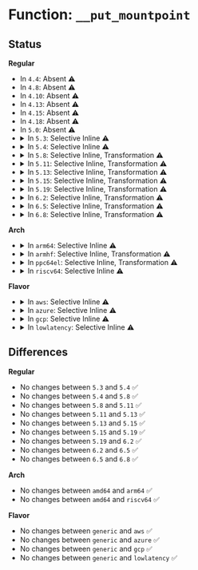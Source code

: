 # Function: <code>__put_mountpoint</code>

## Status
<b>Regular</b>
<ul>
<li>
In <code>4.4</code>: Absent ⚠️
</li>
<li>
In <code>4.8</code>: Absent ⚠️
</li>
<li>
In <code>4.10</code>: Absent ⚠️
</li>
<li>
In <code>4.13</code>: Absent ⚠️
</li>
<li>
In <code>4.15</code>: Absent ⚠️
</li>
<li>
In <code>4.18</code>: Absent ⚠️
</li>
<li>
In <code>5.0</code>: Absent ⚠️
</li>
<li>
<details>
<summary>In <code>5.3</code>: Selective Inline ⚠️</summary>

```c
void __put_mountpoint(struct mountpoint *mp, struct list_head *list);
```

**Collision:** Unique Static

**Inline:** Selective

**Transformation:** False

**Instances:**

```
In fs/namespace.c (ffffffff812f0510)
Location: fs/namespace.c:755
Inline: True
Direct callers:
  - fs/namespace.c:__ia32_sys_pivot_root
  - fs/namespace.c:__ia32_sys_pivot_root
  - fs/namespace.c:__x64_sys_pivot_root
  - fs/namespace.c:__x64_sys_pivot_root
  - fs/namespace.c:unlock_mount
  - fs/namespace.c:attach_recursive_mnt
  - fs/namespace.c:attach_recursive_mnt
  - fs/namespace.c:__detach_mounts
  - fs/namespace.c:__detach_mounts
  - fs/namespace.c:umount_tree
  - fs/namespace.c:mntput_no_expire
  - fs/namespace.c:mnt_change_mountpoint
```
**Symbols:**

```
ffffffff812f0510-ffffffff812f05a7: __put_mountpoint (STB_LOCAL)
```
</details>
</li>
<li>
<details>
<summary>In <code>5.4</code>: Selective Inline ⚠️</summary>

```c
void __put_mountpoint(struct mountpoint *mp, struct list_head *list);
```

**Collision:** Unique Static

**Inline:** Selective

**Transformation:** False

**Instances:**

```
In fs/namespace.c (ffffffff813020b0)
Location: fs/namespace.c:755
Inline: True
Direct callers:
  - fs/namespace.c:__ia32_sys_pivot_root
  - fs/namespace.c:__ia32_sys_pivot_root
  - fs/namespace.c:__x64_sys_pivot_root
  - fs/namespace.c:__x64_sys_pivot_root
  - fs/namespace.c:unlock_mount
  - fs/namespace.c:attach_recursive_mnt
  - fs/namespace.c:attach_recursive_mnt
  - fs/namespace.c:__detach_mounts
  - fs/namespace.c:__detach_mounts
  - fs/namespace.c:umount_tree
  - fs/namespace.c:mntput_no_expire
  - fs/namespace.c:mnt_change_mountpoint
```
**Symbols:**

```
ffffffff813020b0-ffffffff81302147: __put_mountpoint (STB_LOCAL)
```
</details>
</li>
<li>
<details>
<summary>In <code>5.8</code>: Selective Inline, Transformation ⚠️</summary>

```c
void __put_mountpoint(struct mountpoint *mp, struct list_head *list);
```

**Collision:** Unique Static

**Inline:** Selective

**Transformation:** True

**Instances:**

```
In fs/namespace.c (ffffffff813409f6)
Location: fs/namespace.c:771
Inline: True
Inline callers:
  - fs/namespace.c:__do_sys_pivot_root
  - fs/namespace.c:do_move_mount
  - fs/namespace.c:unlock_mount
  - fs/namespace.c:attach_recursive_mnt
  - fs/namespace.c:attach_recursive_mnt
  - fs/namespace.c:__detach_mounts
  - fs/namespace.c:__detach_mounts
  - fs/namespace.c:umount_tree
  - fs/namespace.c:mntput_no_expire
  - fs/namespace.c:mnt_change_mountpoint
Direct callers:
  - fs/namespace.c:__do_sys_pivot_root
  - fs/namespace.c:__do_sys_pivot_root
  - fs/namespace.c:do_move_mount
  - fs/namespace.c:unlock_mount
  - fs/namespace.c:attach_recursive_mnt
  - fs/namespace.c:attach_recursive_mnt
  - fs/namespace.c:__detach_mounts
  - fs/namespace.c:__detach_mounts
  - fs/namespace.c:umount_tree
  - fs/namespace.c:mntput_no_expire
  - fs/namespace.c:mnt_change_mountpoint
```
**Symbols:**

```
ffffffff8133b2a0-ffffffff8133b32d: __put_mountpoint.part.0 (STB_LOCAL)
ffffffff8133b330-ffffffff8133b347: __put_mountpoint (STB_LOCAL)
```
</details>
</li>
<li>
<details>
<summary>In <code>5.11</code>: Selective Inline, Transformation ⚠️</summary>

```c
void __put_mountpoint(struct mountpoint *mp, struct list_head *list);
```

**Collision:** Unique Static

**Inline:** Selective

**Transformation:** True

**Instances:**

```
In fs/namespace.c (ffffffff8134ca86)
Location: fs/namespace.c:771
Inline: True
Inline callers:
  - fs/namespace.c:__do_sys_pivot_root
  - fs/namespace.c:do_move_mount
  - fs/namespace.c:unlock_mount
  - fs/namespace.c:attach_recursive_mnt
  - fs/namespace.c:attach_recursive_mnt
  - fs/namespace.c:__detach_mounts
  - fs/namespace.c:__detach_mounts
  - fs/namespace.c:umount_tree
  - fs/namespace.c:mntput_no_expire
  - fs/namespace.c:mnt_change_mountpoint
Direct callers:
  - fs/namespace.c:__do_sys_pivot_root
  - fs/namespace.c:__do_sys_pivot_root
  - fs/namespace.c:do_move_mount
  - fs/namespace.c:unlock_mount
  - fs/namespace.c:attach_recursive_mnt
  - fs/namespace.c:attach_recursive_mnt
  - fs/namespace.c:__detach_mounts
  - fs/namespace.c:__detach_mounts
  - fs/namespace.c:umount_tree
  - fs/namespace.c:mntput_no_expire
  - fs/namespace.c:mnt_change_mountpoint
```
**Symbols:**

```
ffffffff81347140-ffffffff813471cd: __put_mountpoint.part.0 (STB_LOCAL)
ffffffff813471d0-ffffffff813471e7: __put_mountpoint (STB_LOCAL)
```
</details>
</li>
<li>
<details>
<summary>In <code>5.13</code>: Selective Inline, Transformation ⚠️</summary>

```c
void __put_mountpoint(struct mountpoint *mp, struct list_head *list);
```

**Collision:** Unique Static

**Inline:** Selective

**Transformation:** True

**Instances:**

```
In fs/namespace.c (ffffffff81353654)
Location: fs/namespace.c:785
Inline: True
Inline callers:
  - fs/namespace.c:__do_sys_pivot_root
  - fs/namespace.c:do_move_mount
  - fs/namespace.c:unlock_mount
  - fs/namespace.c:attach_recursive_mnt
  - fs/namespace.c:attach_recursive_mnt
  - fs/namespace.c:__detach_mounts
  - fs/namespace.c:__detach_mounts
  - fs/namespace.c:umount_tree
  - fs/namespace.c:mntput_no_expire
  - fs/namespace.c:mnt_change_mountpoint
Direct callers:
  - fs/namespace.c:__do_sys_pivot_root
  - fs/namespace.c:__do_sys_pivot_root
  - fs/namespace.c:do_move_mount
  - fs/namespace.c:unlock_mount
  - fs/namespace.c:attach_recursive_mnt
  - fs/namespace.c:attach_recursive_mnt
  - fs/namespace.c:__detach_mounts
  - fs/namespace.c:__detach_mounts
  - fs/namespace.c:umount_tree
  - fs/namespace.c:mntput_no_expire
  - fs/namespace.c:mnt_change_mountpoint
```
**Symbols:**

```
ffffffff8134d8f0-ffffffff8134d97d: __put_mountpoint.part.0 (STB_LOCAL)
ffffffff8134d980-ffffffff8134d997: __put_mountpoint (STB_LOCAL)
```
</details>
</li>
<li>
<details>
<summary>In <code>5.15</code>: Selective Inline, Transformation ⚠️</summary>

```c
void __put_mountpoint(struct mountpoint *mp, struct list_head *list);
```

**Collision:** Unique Static

**Inline:** Selective

**Transformation:** True

**Instances:**

```
In fs/namespace.c (ffffffff813a1aa4)
Location: fs/namespace.c:787
Inline: True
Inline callers:
  - fs/namespace.c:__do_sys_pivot_root
  - fs/namespace.c:do_move_mount
  - fs/namespace.c:unlock_mount
  - fs/namespace.c:attach_recursive_mnt
  - fs/namespace.c:attach_recursive_mnt
  - fs/namespace.c:__detach_mounts
  - fs/namespace.c:__detach_mounts
  - fs/namespace.c:umount_tree
  - fs/namespace.c:mntput_no_expire
  - fs/namespace.c:mnt_change_mountpoint
Direct callers:
  - fs/namespace.c:__do_sys_pivot_root
  - fs/namespace.c:__do_sys_pivot_root
  - fs/namespace.c:do_move_mount
  - fs/namespace.c:unlock_mount
  - fs/namespace.c:attach_recursive_mnt
  - fs/namespace.c:attach_recursive_mnt
  - fs/namespace.c:__detach_mounts
  - fs/namespace.c:__detach_mounts
  - fs/namespace.c:umount_tree
  - fs/namespace.c:mntput_no_expire
  - fs/namespace.c:mnt_change_mountpoint
```
**Symbols:**

```
ffffffff8139b8c0-ffffffff8139b94d: __put_mountpoint.part.0 (STB_LOCAL)
ffffffff8139b950-ffffffff8139b967: __put_mountpoint (STB_LOCAL)
```
</details>
</li>
<li>
<details>
<summary>In <code>5.19</code>: Selective Inline, Transformation ⚠️</summary>

```c
void __put_mountpoint(struct mountpoint *mp, struct list_head *list);
```

**Collision:** Unique Static

**Inline:** Selective

**Transformation:** True

**Instances:**

```
In fs/namespace.c (ffffffff814254a7)
Location: fs/namespace.c:830
Inline: True
Inline callers:
  - fs/namespace.c:__do_sys_pivot_root
  - fs/namespace.c:__do_sys_pivot_root
  - fs/namespace.c:path_mount
  - fs/namespace.c:finish_automount
  - fs/namespace.c:do_new_mount
  - fs/namespace.c:do_move_mount
  - fs/namespace.c:do_move_mount
  - fs/namespace.c:attach_recursive_mnt
  - fs/namespace.c:attach_recursive_mnt
  - fs/namespace.c:__detach_mounts
  - fs/namespace.c:__detach_mounts
  - fs/namespace.c:umount_tree
  - fs/namespace.c:mntput_no_expire
  - fs/namespace.c:mnt_change_mountpoint
Direct callers:
  - fs/namespace.c:__do_sys_pivot_root
  - fs/namespace.c:__do_sys_pivot_root
  - fs/namespace.c:__do_sys_pivot_root
  - fs/namespace.c:__do_sys_pivot_root
  - fs/namespace.c:path_mount
  - fs/namespace.c:finish_automount
  - fs/namespace.c:do_new_mount
  - fs/namespace.c:do_move_mount
  - fs/namespace.c:do_move_mount
  - fs/namespace.c:do_move_mount
  - fs/namespace.c:do_move_mount
  - fs/namespace.c:do_move_mount
  - fs/namespace.c:attach_recursive_mnt
  - fs/namespace.c:attach_recursive_mnt
  - fs/namespace.c:__detach_mounts
  - fs/namespace.c:__detach_mounts
  - fs/namespace.c:umount_tree
  - fs/namespace.c:mntput_no_expire
  - fs/namespace.c:mnt_change_mountpoint
```
**Symbols:**

```
ffffffff8141d670-ffffffff8141d702: __put_mountpoint.part.0 (STB_LOCAL)
ffffffff8141d710-ffffffff8141d73b: __put_mountpoint (STB_LOCAL)
```
</details>
</li>
<li>
<details>
<summary>In <code>6.2</code>: Selective Inline, Transformation ⚠️</summary>

```c
void __put_mountpoint(struct mountpoint *mp, struct list_head *list);
```

**Collision:** Unique Static

**Inline:** Selective

**Transformation:** True

**Instances:**

```
In fs/namespace.c (ffffffff814b1c27)
Location: fs/namespace.c:941
Inline: True
Inline callers:
  - fs/namespace.c:__do_sys_pivot_root
  - fs/namespace.c:__do_sys_pivot_root
  - fs/namespace.c:path_mount
  - fs/namespace.c:finish_automount
  - fs/namespace.c:do_new_mount
  - fs/namespace.c:do_move_mount
  - fs/namespace.c:do_move_mount
  - fs/namespace.c:attach_recursive_mnt
  - fs/namespace.c:attach_recursive_mnt
  - fs/namespace.c:__detach_mounts
  - fs/namespace.c:__detach_mounts
  - fs/namespace.c:umount_tree
  - fs/namespace.c:mntput_no_expire
  - fs/namespace.c:mnt_change_mountpoint
Direct callers:
  - fs/namespace.c:__do_sys_pivot_root
  - fs/namespace.c:__do_sys_pivot_root
  - fs/namespace.c:__do_sys_pivot_root
  - fs/namespace.c:__do_sys_pivot_root
  - fs/namespace.c:path_mount
  - fs/namespace.c:finish_automount
  - fs/namespace.c:do_new_mount
  - fs/namespace.c:do_move_mount
  - fs/namespace.c:do_move_mount
  - fs/namespace.c:do_move_mount
  - fs/namespace.c:do_move_mount
  - fs/namespace.c:do_move_mount
  - fs/namespace.c:attach_recursive_mnt
  - fs/namespace.c:attach_recursive_mnt
  - fs/namespace.c:__detach_mounts
  - fs/namespace.c:__detach_mounts
  - fs/namespace.c:umount_tree
  - fs/namespace.c:mntput_no_expire
  - fs/namespace.c:mnt_change_mountpoint
```
**Symbols:**

```
ffffffff814a9a60-ffffffff814a9af2: __put_mountpoint.part.0 (STB_LOCAL)
ffffffff814a9b10-ffffffff814a9b3b: __put_mountpoint (STB_LOCAL)
```
</details>
</li>
<li>
<details>
<summary>In <code>6.5</code>: Selective Inline, Transformation ⚠️</summary>

```c
void __put_mountpoint(struct mountpoint *mp, struct list_head *list);
```

**Collision:** Unique Static

**Inline:** Selective

**Transformation:** True

**Instances:**

```
In fs/namespace.c (ffffffff814e6c76)
Location: fs/namespace.c:850
Inline: True
Inline callers:
  - fs/namespace.c:__do_sys_pivot_root
  - fs/namespace.c:__do_sys_pivot_root
  - fs/namespace.c:path_mount
  - fs/namespace.c:finish_automount
  - fs/namespace.c:do_new_mount
  - fs/namespace.c:do_move_mount
  - fs/namespace.c:do_move_mount
  - fs/namespace.c:attach_recursive_mnt
  - fs/namespace.c:attach_recursive_mnt
  - fs/namespace.c:__detach_mounts
  - fs/namespace.c:__detach_mounts
  - fs/namespace.c:umount_tree
  - fs/namespace.c:mntput_no_expire
  - fs/namespace.c:mnt_change_mountpoint
Direct callers:
  - fs/namespace.c:__do_sys_pivot_root
  - fs/namespace.c:__do_sys_pivot_root
  - fs/namespace.c:__do_sys_pivot_root
  - fs/namespace.c:__do_sys_pivot_root
  - fs/namespace.c:path_mount
  - fs/namespace.c:finish_automount
  - fs/namespace.c:do_new_mount
  - fs/namespace.c:do_move_mount
  - fs/namespace.c:do_move_mount
  - fs/namespace.c:do_move_mount
  - fs/namespace.c:do_move_mount
  - fs/namespace.c:attach_recursive_mnt
  - fs/namespace.c:attach_recursive_mnt
  - fs/namespace.c:__detach_mounts
  - fs/namespace.c:__detach_mounts
  - fs/namespace.c:umount_tree
  - fs/namespace.c:mntput_no_expire
  - fs/namespace.c:mnt_change_mountpoint
```
**Symbols:**

```
ffffffff814de940-ffffffff814de9d2: __put_mountpoint.part.0 (STB_LOCAL)
ffffffff814de9f0-ffffffff814dea1b: __put_mountpoint (STB_LOCAL)
```
</details>
</li>
<li>
<details>
<summary>In <code>6.8</code>: Selective Inline, Transformation ⚠️</summary>

```c
void __put_mountpoint(struct mountpoint *mp, struct list_head *list);
```

**Collision:** Unique Static

**Inline:** Selective

**Transformation:** True

**Instances:**

```
In fs/namespace.c (ffffffff8151aab6)
Location: fs/namespace.c:838
Inline: True
Inline callers:
  - fs/namespace.c:__do_sys_pivot_root
  - fs/namespace.c:__do_sys_pivot_root
  - fs/namespace.c:path_mount
  - fs/namespace.c:finish_automount
  - fs/namespace.c:do_new_mount
  - fs/namespace.c:do_move_mount
  - fs/namespace.c:do_move_mount
  - fs/namespace.c:attach_recursive_mnt
  - fs/namespace.c:attach_recursive_mnt
  - fs/namespace.c:__detach_mounts
  - fs/namespace.c:__detach_mounts
  - fs/namespace.c:umount_tree
  - fs/namespace.c:mntput_no_expire
  - fs/namespace.c:mnt_change_mountpoint
Direct callers:
  - fs/namespace.c:__do_sys_pivot_root
  - fs/namespace.c:__do_sys_pivot_root
  - fs/namespace.c:__do_sys_pivot_root
  - fs/namespace.c:__do_sys_pivot_root
  - fs/namespace.c:path_mount
  - fs/namespace.c:finish_automount
  - fs/namespace.c:do_new_mount
  - fs/namespace.c:do_move_mount
  - fs/namespace.c:do_move_mount
  - fs/namespace.c:do_move_mount
  - fs/namespace.c:do_move_mount
  - fs/namespace.c:attach_recursive_mnt
  - fs/namespace.c:attach_recursive_mnt
  - fs/namespace.c:__detach_mounts
  - fs/namespace.c:__detach_mounts
  - fs/namespace.c:umount_tree
  - fs/namespace.c:mntput_no_expire
  - fs/namespace.c:mnt_change_mountpoint
```
**Symbols:**

```
ffffffff81511570-ffffffff81511602: __put_mountpoint.part.0 (STB_LOCAL)
ffffffff81511620-ffffffff8151164b: __put_mountpoint (STB_LOCAL)
```
</details>
</li>
</ul>
<b>Arch</b>
<ul>
<li>
<details>
<summary>In <code>arm64</code>: Selective Inline ⚠️</summary>

```c
void __put_mountpoint(struct mountpoint *mp, struct list_head *list);
```

**Collision:** Unique Static

**Inline:** Selective

**Transformation:** False

**Instances:**

```
In fs/namespace.c (ffff8000103b53c0)
Location: fs/namespace.c:755
Inline: True
Direct callers:
  - fs/namespace.c:__arm64_sys_pivot_root
  - fs/namespace.c:__arm64_sys_pivot_root
  - fs/namespace.c:unlock_mount
  - fs/namespace.c:attach_recursive_mnt
  - fs/namespace.c:attach_recursive_mnt
  - fs/namespace.c:__detach_mounts
  - fs/namespace.c:__detach_mounts
  - fs/namespace.c:umount_tree
  - fs/namespace.c:mntput_no_expire
  - fs/namespace.c:mnt_change_mountpoint
```
**Symbols:**

```
ffff8000103b53c0-ffff8000103b54ac: __put_mountpoint (STB_LOCAL)
```
</details>
</li>
<li>
<details>
<summary>In <code>armhf</code>: Selective Inline, Transformation ⚠️</summary>

**Collision:** Unique Static

**Inline:** Selective

**Transformation:** True

**Instances:**

```
In fs/namespace.c (c059885c)
Location: fs/namespace.c:755
Inline: True
Inline callers:
  - fs/namespace.c:__se_sys_pivot_root
  - fs/namespace.c:do_move_mount
  - fs/namespace.c:unlock_mount
  - fs/namespace.c:attach_recursive_mnt
  - fs/namespace.c:attach_recursive_mnt
  - fs/namespace.c:__detach_mounts
  - fs/namespace.c:mntput_no_expire
  - fs/namespace.c:mnt_change_mountpoint
  - fs/namespace.c:umount_mnt
Direct callers:
  - fs/namespace.c:__se_sys_pivot_root
  - fs/namespace.c:do_move_mount
  - fs/namespace.c:unlock_mount
  - fs/namespace.c:attach_recursive_mnt
  - fs/namespace.c:attach_recursive_mnt
  - fs/namespace.c:__detach_mounts
  - fs/namespace.c:mntput_no_expire
  - fs/namespace.c:mnt_change_mountpoint
  - fs/namespace.c:umount_mnt
```
**Symbols:**

```
c05933cc-c0593464: __put_mountpoint.part.0 (STB_LOCAL)
```
</details>
</li>
<li>
<details>
<summary>In <code>ppc64el</code>: Selective Inline, Transformation ⚠️</summary>

**Collision:** Unique Static

**Inline:** Selective

**Transformation:** True

**Instances:**

```
In fs/namespace.c (c0000000004b8358)
Location: fs/namespace.c:755
Inline: True
Inline callers:
  - fs/namespace.c:__se_sys_pivot_root
  - fs/namespace.c:unlock_mount
  - fs/namespace.c:attach_recursive_mnt
  - fs/namespace.c:attach_recursive_mnt
  - fs/namespace.c:__detach_mounts
  - fs/namespace.c:mntput_no_expire
  - fs/namespace.c:mnt_change_mountpoint
  - fs/namespace.c:umount_mnt
Direct callers:
  - fs/namespace.c:__se_sys_pivot_root
  - fs/namespace.c:unlock_mount
  - fs/namespace.c:attach_recursive_mnt
  - fs/namespace.c:attach_recursive_mnt
  - fs/namespace.c:__detach_mounts
  - fs/namespace.c:mntput_no_expire
  - fs/namespace.c:mnt_change_mountpoint
  - fs/namespace.c:umount_mnt
```
**Symbols:**

```
c0000000004b0570-c0000000004b0680: __put_mountpoint.part.0 (STB_LOCAL)
```
</details>
</li>
<li>
<details>
<summary>In <code>riscv64</code>: Selective Inline ⚠️</summary>

```c
void __put_mountpoint(struct mountpoint *mp, struct list_head *list);
```

**Collision:** Unique Static

**Inline:** Selective

**Transformation:** False

**Instances:**

```
In fs/namespace.c (ffffffe000278408)
Location: fs/namespace.c:755
Inline: True
Direct callers:
  - fs/namespace.c:__se_sys_pivot_root
  - fs/namespace.c:__se_sys_pivot_root
  - fs/namespace.c:unlock_mount
  - fs/namespace.c:attach_recursive_mnt
  - fs/namespace.c:attach_recursive_mnt
  - fs/namespace.c:__detach_mounts
  - fs/namespace.c:__detach_mounts
  - fs/namespace.c:umount_tree
  - fs/namespace.c:mntput_no_expire
  - fs/namespace.c:mnt_change_mountpoint
```
**Symbols:**

```
ffffffe000278408-ffffffe0002784cc: __put_mountpoint (STB_LOCAL)
```
</details>
</li>
</ul>
<b>Flavor</b>
<ul>
<li>
<details>
<summary>In <code>aws</code>: Selective Inline ⚠️</summary>

```c
void __put_mountpoint(struct mountpoint *mp, struct list_head *list);
```

**Collision:** Unique Static

**Inline:** Selective

**Transformation:** False

**Instances:**

```
In fs/namespace.c (ffffffff812fa690)
Location: fs/namespace.c:755
Inline: True
Direct callers:
  - fs/namespace.c:__ia32_sys_pivot_root
  - fs/namespace.c:__ia32_sys_pivot_root
  - fs/namespace.c:__x64_sys_pivot_root
  - fs/namespace.c:__x64_sys_pivot_root
  - fs/namespace.c:unlock_mount
  - fs/namespace.c:attach_recursive_mnt
  - fs/namespace.c:attach_recursive_mnt
  - fs/namespace.c:__detach_mounts
  - fs/namespace.c:__detach_mounts
  - fs/namespace.c:umount_tree
  - fs/namespace.c:mntput_no_expire
  - fs/namespace.c:mnt_change_mountpoint
```
**Symbols:**

```
ffffffff812fa690-ffffffff812fa727: __put_mountpoint (STB_LOCAL)
```
</details>
</li>
<li>
<details>
<summary>In <code>azure</code>: Selective Inline ⚠️</summary>

```c
void __put_mountpoint(struct mountpoint *mp, struct list_head *list);
```

**Collision:** Unique Static

**Inline:** Selective

**Transformation:** False

**Instances:**

```
In fs/namespace.c (ffffffff812eb2b0)
Location: fs/namespace.c:755
Inline: True
Direct callers:
  - fs/namespace.c:__ia32_sys_pivot_root
  - fs/namespace.c:__ia32_sys_pivot_root
  - fs/namespace.c:__x64_sys_pivot_root
  - fs/namespace.c:__x64_sys_pivot_root
  - fs/namespace.c:unlock_mount
  - fs/namespace.c:attach_recursive_mnt
  - fs/namespace.c:attach_recursive_mnt
  - fs/namespace.c:__detach_mounts
  - fs/namespace.c:__detach_mounts
  - fs/namespace.c:umount_tree
  - fs/namespace.c:mntput_no_expire
  - fs/namespace.c:mnt_change_mountpoint
```
**Symbols:**

```
ffffffff812eb2b0-ffffffff812eb347: __put_mountpoint (STB_LOCAL)
```
</details>
</li>
<li>
<details>
<summary>In <code>gcp</code>: Selective Inline ⚠️</summary>

```c
void __put_mountpoint(struct mountpoint *mp, struct list_head *list);
```

**Collision:** Unique Static

**Inline:** Selective

**Transformation:** False

**Instances:**

```
In fs/namespace.c (ffffffff812f8480)
Location: fs/namespace.c:755
Inline: True
Direct callers:
  - fs/namespace.c:__ia32_sys_pivot_root
  - fs/namespace.c:__ia32_sys_pivot_root
  - fs/namespace.c:__x64_sys_pivot_root
  - fs/namespace.c:__x64_sys_pivot_root
  - fs/namespace.c:unlock_mount
  - fs/namespace.c:attach_recursive_mnt
  - fs/namespace.c:attach_recursive_mnt
  - fs/namespace.c:__detach_mounts
  - fs/namespace.c:__detach_mounts
  - fs/namespace.c:umount_tree
  - fs/namespace.c:mntput_no_expire
  - fs/namespace.c:mnt_change_mountpoint
```
**Symbols:**

```
ffffffff812f8480-ffffffff812f8517: __put_mountpoint (STB_LOCAL)
```
</details>
</li>
<li>
<details>
<summary>In <code>lowlatency</code>: Selective Inline ⚠️</summary>

```c
void __put_mountpoint(struct mountpoint *mp, struct list_head *list);
```

**Collision:** Unique Static

**Inline:** Selective

**Transformation:** False

**Instances:**

```
In fs/namespace.c (ffffffff813099c0)
Location: fs/namespace.c:755
Inline: True
Direct callers:
  - fs/namespace.c:__ia32_sys_pivot_root
  - fs/namespace.c:__ia32_sys_pivot_root
  - fs/namespace.c:__x64_sys_pivot_root
  - fs/namespace.c:__x64_sys_pivot_root
  - fs/namespace.c:unlock_mount
  - fs/namespace.c:attach_recursive_mnt
  - fs/namespace.c:attach_recursive_mnt
  - fs/namespace.c:__detach_mounts
  - fs/namespace.c:__detach_mounts
  - fs/namespace.c:umount_tree
  - fs/namespace.c:mntput_no_expire
  - fs/namespace.c:mnt_change_mountpoint
```
**Symbols:**

```
ffffffff813099c0-ffffffff81309a55: __put_mountpoint (STB_LOCAL)
```
</details>
</li>
</ul>

## Differences
<b>Regular</b>
<ul>
<li>
No changes between <code>5.3</code> and <code>5.4</code> ✅
</li>
<li>
No changes between <code>5.4</code> and <code>5.8</code> ✅
</li>
<li>
No changes between <code>5.8</code> and <code>5.11</code> ✅
</li>
<li>
No changes between <code>5.11</code> and <code>5.13</code> ✅
</li>
<li>
No changes between <code>5.13</code> and <code>5.15</code> ✅
</li>
<li>
No changes between <code>5.15</code> and <code>5.19</code> ✅
</li>
<li>
No changes between <code>5.19</code> and <code>6.2</code> ✅
</li>
<li>
No changes between <code>6.2</code> and <code>6.5</code> ✅
</li>
<li>
No changes between <code>6.5</code> and <code>6.8</code> ✅
</li>
</ul>
<b>Arch</b>
<ul>
<li>
No changes between <code>amd64</code> and <code>arm64</code> ✅
</li>
<li>
No changes between <code>amd64</code> and <code>riscv64</code> ✅
</li>
</ul>
<b>Flavor</b>
<ul>
<li>
No changes between <code>generic</code> and <code>aws</code> ✅
</li>
<li>
No changes between <code>generic</code> and <code>azure</code> ✅
</li>
<li>
No changes between <code>generic</code> and <code>gcp</code> ✅
</li>
<li>
No changes between <code>generic</code> and <code>lowlatency</code> ✅
</li>
</ul>
